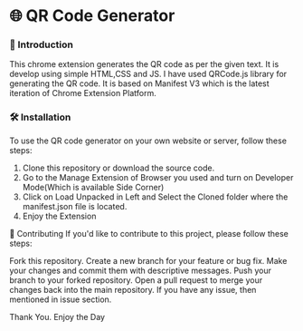 # 🌐 QR Code Generator
### 🙂 Introduction
This chrome extension generates the QR code as per the given text. It is develop using simple HTML,CSS and JS. I have used QRCode.js library for generating the QR code. It is based on Manifest V3 which is the latest iteration of Chrome Extension Platform.

### 🛠 Installation
To use the QR code generator on your own website or server, follow these steps:
1. Clone this repository or download the source code.
2. Go to the Manage Extension of Browser you used and turn on Developer Mode(Which is available Side Corner)
3. Click on Load Unpacked in Left and Select the Cloned folder where the manifest.json file is located.
4. Enjoy the Extension 

🤝 Contributing
If you'd like to contribute to this project, please follow these steps:

Fork this repository.
Create a new branch for your feature or bug fix.
Make your changes and commit them with descriptive messages.
Push your branch to your forked repository.
Open a pull request to merge your changes back into the main repository.
If you have any issue, then mentioned in issue section.
<p>Thank You. Enjoy the Day</p>
